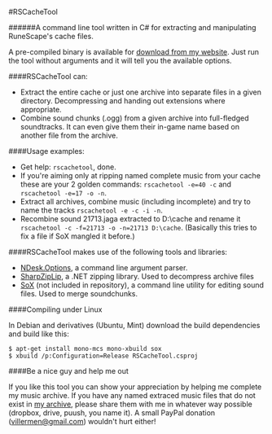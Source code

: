 #RSCacheTool

######A command line tool written in C# for extracting and manipulating RuneScape's cache files.

A pre-compiled binary is available for [download from my website](https://villermen.com/browser/?d=rscachetool). Just run the tool without arguments and it will tell you the available options.

####RSCacheTool can:

 - Extract the entire cache or just one archive into separate files in a given directory. Decompressing and handing out extensions where appropriate.
 - Combine sound chunks (.ogg) from a given archive into full-fledged soundtracks. It can even give them their in-game name based on another file from the archive.
 
####Usage examples:

 - Get help: `rscachetool`, done.
 - If you're aiming only at ripping named complete music from your cache these are your 2 golden commands: `rscachetool -e=40 -c` and `rscachetool -e=17 -o -n`.
 - Extract all archives, combine music (including incomplete) and try to name the tracks `rscachetool -e -c -i -n`.
 - Recombine sound 21713.jaga extracted to D:\cache and rename it `rscachetool -c -f=21713 -o -n=21713 D:\cache`. (Basically this tries to fix a file if SoX mangled it before.)

####RSCacheTool makes use of the following tools and libraries:

 - [NDesk.Options](http://www.ndesk.org/Options), a command line argument parser.
 - [SharpZipLip](http://icsharpcode.github.io/SharpZipLib/), a .NET zipping library. Used to decompress archive files
 - [SoX](http://sox.sourceforge.net/) (not included in repository), a command line utility for editing sound files. Used to merge soundchunks.

####Compiling under Linux

In Debian and derivatives (Ubuntu, Mint) download the build dependencies and build like this:

	$ apt-get install mono-mcs mono-xbuild sox
	$ xbuild /p:Configuration=Release RSCacheTool.csproj


####Be a nice guy and help me out

If you like this tool you can show your appreciation by helping me complete my music archive. If you have any named extraced music files that do not exist in [my archive](https://villermen.com/browser/?d=music/Runescape%203), please share them with me in whatever way possible (dropbox, drive, puush, you name it). A small PayPal donation (villermen@gmail.com) wouldn't hurt either!
